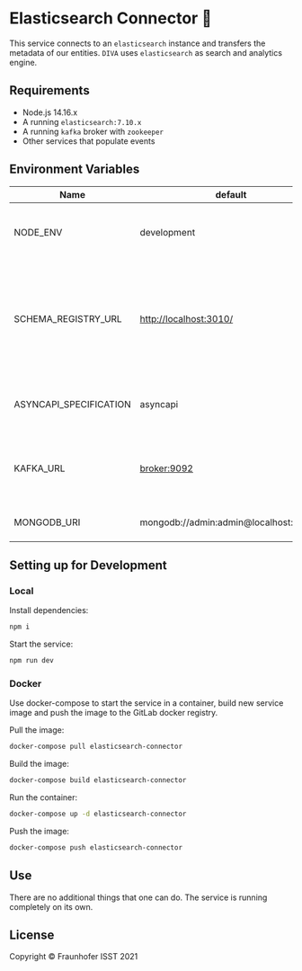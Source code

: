 
# Elasticsearch Connector 🔗

This service connects to an `elasticsearch` instance and transfers the metadata of our entities. `DIVA` uses `elasticsearch` as search and analytics engine.

## Requirements

+ Node.js 14.16.x
+ A running `elasticsearch:7.10.x`
+ A running `kafka` broker with `zookeeper`
+ Other services that populate events

## Environment Variables

|Name|default|description|
|---|---|---|
|NODE_ENV|development|sets the mode in which the service runs|
|SCHEMA_REGISTRY_URL|<http://localhost:3010/>|URL of the schema registry where the `asset` JSON schema and `asyncapi` schema is located|
|ASYNCAPI_SPECIFICATION|asyncapi|name of the `asyncapi` schema to be loaded|
|KAFKA_URL|<broker:9092>|where the Kafka broker is located to read events from|
|MONGODB_URI|mongodb://admin:admin@localhost:27017|MongoDB connection URI|

## Setting up for Development

### Local

Install dependencies:

```sh
npm i
```

Start the service:

```sh
npm run dev
```

### Docker

Use docker-compose to start the service in a container, build new service image and push the image to the GitLab docker registry.

Pull the image:

```sh
docker-compose pull elasticsearch-connector
```

Build the image:

```sh
docker-compose build elasticsearch-connector
```

Run the container:

```sh
docker-compose up -d elasticsearch-connector
```

Push the image:

```sh
docker-compose push elasticsearch-connector
```

## Use

There are no additional things that one can do. The service is running completely on its own.

## License

Copyright © Fraunhofer ISST 2021
